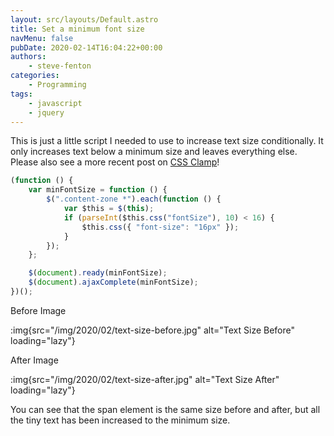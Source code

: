 ```yaml
---
layout: src/layouts/Default.astro
title: Set a minimum font size
navMenu: false
pubDate: 2020-02-14T16:04:22+00:00
authors:
    - steve-fenton
categories:
    - Programming
tags:
    - javascript
    - jquery
---
```


This is just a little script I needed to use to increase text size conditionally. It only increases text below a minimum size and leaves everything else. Please also see a more recent post on [CSS Clamp](/2020/04/css-clamp-the-goldilocks-of-css-math-functions/)!

```javascript
(function () {
    var minFontSize = function () {
        $(".content-zone *").each(function () {
            var $this = $(this);
            if (parseInt($this.css("fontSize"), 10) < 16) {
                $this.css({ "font-size": "16px" });
            }
        });
    };

    $(document).ready(minFontSize);
    $(document).ajaxComplete(minFontSize);
})();
```

Before Image

:img{src="/img/2020/02/text-size-before.jpg" alt="Text Size Before" loading="lazy"}

After Image

:img{src="/img/2020/02/text-size-after.jpg" alt="Text Size After" loading="lazy"}

You can see that the span element is the same size before and after, but all the tiny text has been increased to the minimum size.